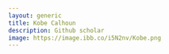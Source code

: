 ```yaml
---
layout: generic
title: Kobe Calhoun
description: Github scholar
image: https://image.ibb.co/i5N2nv/Kobe.png
---
```

